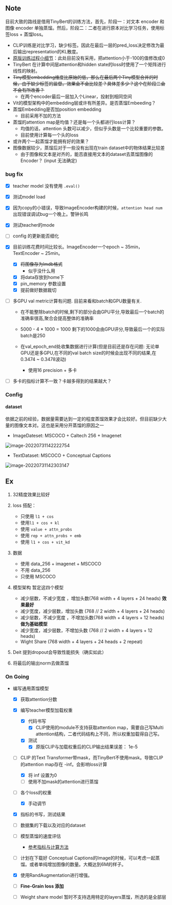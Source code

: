 ## Note

目前大致的路线是借用TinyBert的训练方法，首先，阶段一：对文本 encoder 和图像 encoder 单独蒸馏。然后，阶段二：二者在进行原本对比学习任务，使用标签loss + 蒸馏loss。

- CLIP训练是对比学习，缺少标签。因此在最后一层的pred_loss决定修改为最后输出representation的KL散度。
- [原版训练过程小细节](https://github.com/huawei-noah/Pretrained-Language-Model/blob/master/TinyBERT/general_distill.py#L425)：此处目前没有采用，把attention小于-100的值修改成0
- TinyBert 在计算中间层attention和hidden state的loss时使用了一个矩阵进行线性的映射。
- ~~Tiny模型embedding维度比原始的低，那么在最后两个Tiny模型合并的时候，由于缺少标签的监督。效果会不会比较差？具体差多少？这个在阶段二会不会有所改善？~~
  - 在两个encoder最后一层加入个Linear，投射到相同空间
- Vit的模型架构中的embedding层或许有所差异。是否蒸馏Embeeding？
- 蒸馏Embedding是否加position embedding
  - 目前采用不加的方法
- 蒸馏的attention map是均值？还是每一个头都进行loss计算？
  - 均值的话，attention 头数可以减少，但似乎头数是一个比较重要的参数。
  - 目前使用计算每一个头的loss
- 或许两个一起蒸馏才能拥有好的效果？
- 图像数据较少，蒸馏后对于一些没有出现在train dataset中的物体结果比较差
  - 由于图像和文本是对齐的，能否直接用文本的dataset去蒸馏图像的Encoder？ (input 无法确定)

### bug fix
- [x] teacher model 没有使用 `.eval()`
- [x] 测试model load
- [x] 因为copy的小错误，导致ImageEncoder构建的时候，`attention head num` 出现错误调试bug一个晚上。警钟长鸣
- [x] 测试teacher的mode
- [ ] config 的更新能否细化
- [x] 目前训练花费时间比较长。ImageEncoder一个epoch ~ 35min，TextEncoder ~ 25min。
  - [x] ~~将图像存为lmdb格式~~
    - 似乎没什么用
  - [x] 将data存放到home下
  - [x] pin_memory 参数设置
  - [x] 提前做好数据裁切
- [ ] 多GPU val metric计算有问题. 目前来看和batch和GPU数量有关.
  - 在不能整除batch的时候,剩下的部分会由GPU平分,导致最后一个batch的准确率很高,聚合会提高整体的准确率
  - 5000 - 4 * 1000 = 1000 剩下的1000会由GPU评分,导致最后一个的实际batch是250
  - 在val_epoch_end处收集数据进行计算(但是目前还是存在问题: 无论单GPU还是多GPU,在不同的val batch size的时候会出现不同的结果,在0.3474 ~ 0.3478波动)
    
    - 使用16 precision + 多卡
- [ ] 多卡的指标计算不一致？卡越多得到的结果越大？


### Config
#### dataset
依据之前的经验，数据量需要达到一定的程度蒸馏效果才会比较好。但目前缺少大量的图像文本对。这也是采用分开蒸馏的原因之一
- ImageDateset: MSCOCO + Caltech 256 + Imagenet

![image-20220731142222754](https://jadepicgo.oss-cn-shenzhen.aliyuncs.com/img/image-20220731142222754.png)

- TextDataset: MSCOCO + Conceptual Captions

![image-20220731142303147](https://jadepicgo.oss-cn-shenzhen.aliyuncs.com/img/image-20220731142303147.png)



## Ex

1. 32精度效果比较好

2. loss 搭配：

   - 只使用 `l1 + cos` 
   - 使用`l1 + cos + kl`
   - 使用 `value + attn_probs`
   - 使用 `rep + attn_probs + emb`
   - 使用 `l1 + cos + vit_kd`
3. 数据
   - 使用 data_256 + imagenet + MSCOCO
   - 不用 data_256
   - 只使用 MSCOCO

4. 模型架构
   暂定这四个模型

   - 减少层数，不减少宽度 ，增加头数(768 width + 4 layers + 24 heads) **效果最好**
   - 减少宽度，减少层数，增加头数 (768 // 2 width + 4 layers + 24 heads)
   - 减少层数，不减少宽度 ，不增加头数(768 width + 4 layers + 12 heads) **做为基础模型**
   - 减少宽度，减少层数，不增加头数 (768 // 2 width + 4 layers + 12 heads)
   - Wight Share (768 width + 4 layers + 24 heads + 2 repeat)


5. Deit 提到dropout会导致性能损失（确实如此）
6. 将最后的输出norm去做蒸馏



### On Going
- 编写通用蒸馏模型
  - [x] 获取attention分数
  - [x] 编写teacher模型加载权重
    - [x] 代码书写
      - [x] CLIP使用的module不支持获取attention map，需要自己写Multi attention结构，二者代码结构上不同，所以权重加载得自己写。
    - [x] 测试
      - [x] 原版CLIP与加载权重后的CLIP输出结果误差： 1e-5
  - [ ] CLIP 的Text Transformer带mask，而TinyBert不使用mask。导致CLIP的attention map存在 -inf。会影响loss计算
    - [x] 将 inf 设置为0
    - [ ] 使用不加mask的attention进行蒸馏
  - [ ] 各个loss的权重
    - [x] 手动调节
  - [x] 指标的书写，测试结果
  - [ ] 数据集的下载以及对应的dataset
  - [ ] 模型蒸馏的速度评估
    - [参考指标与计算方法](https://zhuanlan.zhihu.com/p/376925457)
  - [ ] 计划在下载好 Conceptual Captions的Image的时候，可以考虑一起蒸馏。或者单纯增加图像的数量。大概达到6M的样子。
  - [x] 使用RandAugmentation进行增强。
  - [ ] **Fine-Grain loss 添加**
  - [ ] Weight share model 暂时不支持选用特定的layers蒸馏，所选的是全部层
  
  

